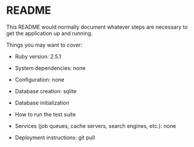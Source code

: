 # README

This README would normally document whatever steps are necessary to get the
application up and running.

Things you may want to cover:

* Ruby version: 2.5.1

* System dependencies: none

* Configuration: none

* Database creation: sqlite

* Database initialization

* How to run the test suite

* Services (job queues, cache servers, search engines, etc.): none

* Deployment instructions: git pull
